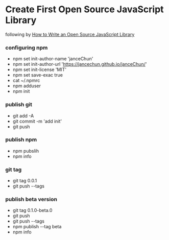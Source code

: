 # Create First  Open Source JavaScript Library

following by [How to Write an Open Source JavaScript Library](https://egghead.io/lessons/javascript-how-to-write-a-javascript-library-configuring-npm-and-creating-a-package-json)

### configuring npm 

* npm set init-author-name 'janceChun'
* npm set init-author-url 'https://jancechun.github.io/janceChun/'
* npm set init-license 'MIT'
* npm set save-exac true
* cat ~/.npmrc
* npm  adduser
* npm init 
 
### publish git
* git add -A
* git commit -m  'add init'
* git push

### publish npm 
 * npm pubslih 
 * npm info
  
### git tag 
 * git tag 0.0.1
 * git push --tags
 
### publish beta version
 *  git tag 0.1.0-beta.0
 *  git push
 *  git push --tags
 *  npm publish --tag beta
 *  npm info 
 